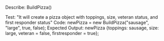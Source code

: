Describe: BuildPizza()

Test: "It will create a pizza object with toppings, size, veteran status, and first responder status"
Code: newPizza = new BuildPizza("sausage", "large", true, false);
Expected Output: newPizza {toppings: sausage, size: large, veteran = false, firstresponder = true};